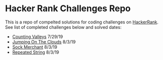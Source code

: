 # Hacker Rank Challenges Repo

This is a repo of compelted solutions for coding challenges on [HackerRank](https://www.hackerrank.com). See list of completed challenges below and solved dates:

- [Counting Valleys](https://www.hackerrank.com/challenges/counting-valleys/problem)  7/29/19
- [Jumping On The Clouds](https://www.hackerrank.com/challenges/jumping-on-the-clouds)  8/3/19
- [Sock Merchant](https://www.hackerrank.com/challenges/sock-merchant/problem) 8/3/19
- [Repeated String](https://www.hackerrank.com/challenges/repeated-string/problem) 8/3/19
